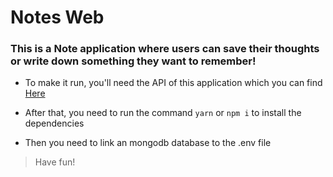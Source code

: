 # Notes Web
 
### This is a Note application where users can save their thoughts or write down something they want to remember!

- To make it run, you'll need the API of this application which you can find [Here](https://github.com/GustavoStraub/Notes)

- After that, you need to run the command ```yarn``` or ```npm i``` to install the dependencies

- Then you need to link an mongodb database to the .env file

>Have fun!